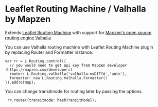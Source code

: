 Leaflet Routing Machine / Valhalla by Mapzen
================================

Extends [Leaflet Routing Machine](https://github.com/perliedman/leaflet-routing-machine) with support for [Mapzen's open source routing engine Valhalla](https://github.com/valhalla)

You can use Valhalla routing machine with Leaflet Routing Machine plugin by replacing Router and Formatter instance. 

    var rr = L.Routing.control({
      // you would need to get api key from Mapzen developer (https://mapzen.com/developers)
      router: L.Routing.valhalla('valhalla-nsDITYA','auto'),
      formatter: new L.Routing.Valhalla.Formatter()
    }).addTo(map);


You can change transitmode for routing later by passing the options.

     rr.route({transitmode: hashTransitMode});